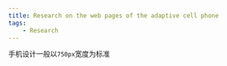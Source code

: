 ```yaml
---
title: Research on the web pages of the adaptive cell phone
tags:
    - Research
---
```


手机设计一般以`750px`宽度为标准